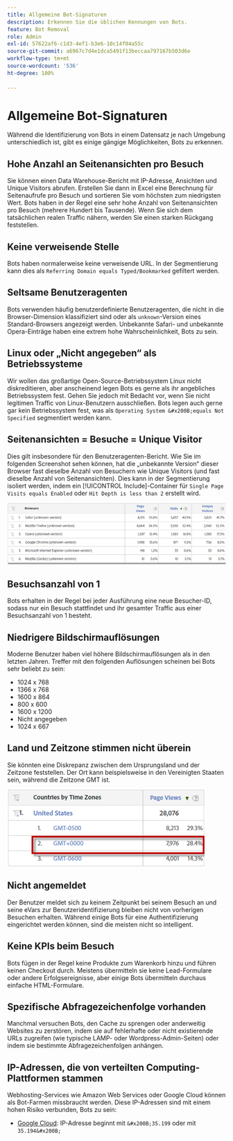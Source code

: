 ```yaml
---
title: Allgemeine Bot-Signaturen
description: Erkennen Sie die üblichen Kennungen von Bots.
feature: Bot Removal
role: Admin
exl-id: 57622af6-c1d3-4ef1-b3e6-10c14f04a55c
source-git-commit: a6967c7d4e1dca5491f13beccaa797167b503d6e
workflow-type: tm+mt
source-wordcount: '536'
ht-degree: 100%

---
```


# Allgemeine Bot-Signaturen

Während die Identifizierung von Bots in einem Datensatz je nach Umgebung unterschiedlich ist, gibt es einige gängige Möglichkeiten, Bots zu erkennen.

## Hohe Anzahl an Seitenansichten pro Besuch

Sie können einen Data Warehouse-Bericht mit IP-Adresse, Ansichten und Unique Visitors abrufen. Erstellen Sie dann in Excel eine Berechnung für Seitenaufrufe pro Besuch und sortieren Sie vom höchsten zum niedrigsten Wert. Bots haben in der Regel eine sehr hohe Anzahl von Seitenansichten pro Besuch (mehrere Hundert bis Tausende). Wenn Sie sich dem tatsächlichen realen Traffic nähern, werden Sie einen starken Rückgang feststellen.

## Keine verweisende Stelle

Bots haben normalerweise keine verweisende URL. In der Segmentierung kann dies als `Referring Domain equals Typed/Bookmarked` gefiltert werden.

## Seltsame Benutzeragenten

Bots verwenden häufig benutzerdefinierte Benutzeragenten, die nicht in die Browser-Dimension klassifiziert sind oder als `unknown`-Version eines Standard-Browsers angezeigt werden. Unbekannte Safari- und unbekannte Opera-Einträge haben eine extrem hohe Wahrscheinlichkeit, Bots zu sein.

## Linux oder „Nicht angegeben“ als Betriebssysteme

Wir wollen das großartige Open-Source-Betriebssystem Linux nicht diskreditieren, aber anscheinend legen Bots es gerne als ihr angebliches Betriebssystem fest. Gehen Sie jedoch mit Bedacht vor, wenn Sie nicht legitimen Traffic von Linux-Benutzern ausschließen. Bots legen auch gerne gar kein Betriebssystem fest, was als `Operating System &#x200B;equals Not Specified` segmentiert werden kann.

## Seitenansichten = Besuche = Unique Visitor

Dies gilt insbesondere für den Benutzeragenten-Bericht. Wie Sie im folgenden Screenshot sehen können, hat die „unbekannte Version“ dieser Browser fast dieselbe Anzahl von Besuchern wie Unique Visitors (und fast dieselbe Anzahl von Seitenansichten). Dies kann in der Segmentierung isoliert werden, indem ein [!UICONTROL Include]-Container für `Single Page Visits equals Enabled` oder `Hit Depth is less than 2` erstellt wird.

![](/help/admin/tools/manage-rs/edit-settings/general/bot-removal/assets/bots-browsers-unknown.png)

## Besuchsanzahl von 1

Bots erhalten in der Regel bei jeder Ausführung eine neue Besucher-ID, sodass nur ein Besuch stattfindet und ihr gesamter Traffic aus einer Besuchsanzahl von 1 besteht.

## Niedrigere Bildschirmauflösungen

Moderne Benutzer haben viel höhere Bildschirmauflösungen als in den letzten Jahren. Treffer mit den folgenden Auflösungen scheinen bei Bots sehr beliebt zu sein:

* 1024 x 768&#x200B;&#x200B;
* 1366 x 768
* 1600 x 864
* 800 x 600
* 1600 x 1200
* Nicht angegeben
* 1024 x 667

## Land und Zeitzone stimmen nicht überein

Sie könnten eine Diskrepanz zwischen dem Ursprungsland und der Zeitzone feststellen. Der Ort kann beispielsweise in den Vereinigten Staaten sein, während die Zeitzone GMT ist.

![](/help/admin/tools/manage-rs/edit-settings/general/bot-removal/assets/bots-country-time-zone.png)

## Nicht angemeldet

Der Benutzer meldet sich zu keinem Zeitpunkt bei seinem Besuch an und seine eVars zur Benutzeridentifizierung bleiben nicht von vorherigen Besuchen erhalten. Während einige Bots für eine Authentifizierung eingerichtet werden können, sind die meisten nicht so intelligent.

## Keine KPIs beim Besuch

Bots fügen in der Regel keine Produkte zum Warenkorb hinzu und führen keinen Checkout durch. Meistens übermitteln sie keine Lead-Formulare oder andere Erfolgsereignisse, aber einige Bots übermitteln durchaus einfache HTML-Formulare.

## Spezifische Abfragezeichenfolge vorhanden

Manchmal versuchen Bots, den Cache zu sprengen oder anderweitig Websites zu zerstören, indem sie auf fehlerhafte oder nicht existierende URLs zugreifen (wie typische LAMP- oder Wordpress-Admin-Seiten) oder indem sie bestimmte Abfragezeichenfolgen anhängen.

## IP-Adressen, die von verteilten Computing-Plattformen stammen

Webhosting-Services wie Amazon Web Services oder Google Cloud können als Bot-Farmen missbraucht werden. Diese IP-Adressen sind mit einem hohen Risiko verbunden, Bots zu sein:
&#x200B;
* [Google Cloud](https://cloud.google.com/compute/): IP-Adresse beginnt mit `&#x200B;35.199` oder mit `35.194&#x200B;`
